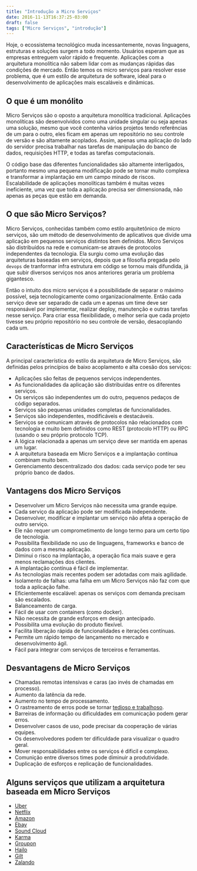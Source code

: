 ```yaml
---
title: "Introdução a Micro Serviços"
date: 2016-11-13T16:37:25-03:00
draft: false
tags: ["Micro Serviços", "introdução"]
---
```


Hoje, o ecossistema tecnológico muda incessantemente, novas linguagens, estruturas e soluções surgem a todo momento. Usuários esperam que as empresas entreguem valor rápido e frequente. Aplicações com a arquitetura monolítica não sabem lidar com as mudanças rápidas das condições de mercado. Então temos os micro serviços para resolver esse problema, que é um estilo de arquitetura de software, ideal para o desenvolvimento de aplicações mais escaláveis e dinâmicas.

## O que é um monólito

Micro Serviços são o oposto a arquitetura monolítica tradicional. Aplicações monolíticas são desenvolvidos como uma unidade singular ou seja apenas uma solução, mesmo que você contenha vários projetos tendo referências de um para o outro, eles ficam em apenas um repositório no seu controle de versão e são altamente acoplados. Assim, apenas uma aplicação do lado do servidor precisa trabalhar nas tarefas de manipulação do banco de dados, requisições HTTP, e todas as tarefas computacionais. 

O código base das diferentes funcionalidades são altamente interligados, portanto mesmo uma pequena modificação pode se tornar muito complexa e transformar a implantação em um campo minado de riscos. Escalabilidade de aplicações monolíticas também é muitas vezes ineficiente, uma vez que toda a aplicação precisa ser dimensionada, não apenas as peças que estão em demanda.

## O que são Micro Serviços?

Micro Serviços, conhecidas também como estilo arquitetônico de micro serviços, são um método de desenvolvimento de aplicativos que divide uma aplicação em pequenos serviços distintos bem definidos. Micro Serviços são distribuídos na rede e comunicam-se através de protocolos independentes da tecnologia. Ela surgiu como uma evolução das arquiteturas baseadas em serviços, depois que a filosofia pregada pelo `devops` de tranformar infra estrutura em código se tornou mais difundida, já que subir diversos serviços nos anos anteriores geraria um problema gigantesco.

Então o intuito dos micro serviços é a possibilidade de separar o máximo possível, seja tecnologicamente como organizacionalmente. Então cada serviço deve ser separado de cada um e apenas um time deve ser responsável por implementar, realizar deploy, manutenção e outras tarefas nesse serviço. Para criar essa flexibilidade, o melhor seria que cada projeto tivesse seu próprio repositório no seu controle de versão, desacoplando cada um.

## Características de Micro Serviços

A principal característica do estilo da arquitetura de Micro Serviços, são definidas pelos princípios de baixo acoplamento e alta coesão dos serviços:
- Aplicações são feitas de pequenos serviços independentes.
- As funcionalidades da aplicação são distribuídas entre os diferentes serviços.
- Os serviços são independentes um do outro, pequenos pedaços de código separados.
- Serviços são pequenas unidades completas de funcionalidades.
- Serviços são independentes, modificáveis e destacáveis.
- Serviços se comunicam através de protocolos não relacionados com tecnologia e muito bem definidos como REST (protocolo HTTP) ou RPC (usando o seu próprio protocolo TCP).
- A lógica relacionada a apenas um serviço deve ser mantida em apenas um lugar.
- A arquitetura baseada em Micro Serviços e a implantação contínua combinam muito bem.
- Gerenciamento descentralizado dos dados: cada serviço pode ter seu próprio banco de dados.

## Vantagens dos Micro Serviços
- Desenvolver um Micro Serviços não necessita uma grande equipe.
- Cada serviço da aplicação pode ser modificada independente.
- Desenvolver, modificar e implantar um serviço não afeta a operação de outro serviço.
- Ele não requer um comprometimento de longo termo para um certo tipo de tecnologia.
- Possibilita flexibilidade no uso de linguagens, frameworks e banco de dados com a mesma aplicação.
- Diminui o risco na implantação, a operação fica mais suave e gera menos reclamações dos clientes.
- A implantação contínua é fácil de implementar.
- As tecnologias mais recentes podem ser adotadas com mais agilidade.
- Isolamento de falhas: uma falha em um Micro Serviços não faz com que toda a aplicação falhe.
- Eficientemente escalável: apenas os serviços com demanda precisam são escalados.
- Balanceamento de carga.
- Fácil de usar com containers (como docker).
- Não necessita de grande esforços em design antecipado.
- Possibilita uma evolução do produto flexível.
- Facilita liberação rápida de funcionalidades e iterações contínuas.
- Permite um rápido tempo de lançamento no mercado e desenvolvimento ágil.
- Fácil para integrar com serviços de terceiros e ferramentas.

## Desvantagens de Micro Serviços
- Chamadas remotas intensivas e caras (ao invés de chamadas em processo).
- Aumento da latência da rede.
- Aumento no tempo de processamento.
- O rastreamento de erros pode se tornar [tedioso e trabalhoso](https://medium.com/@copyconstruct/testing-microservices-the-sane-way-9bb31d158c16).
- Barreiras de informação ou dificuldades em comunicação podem gerar erros.
- Desenvolver casos de uso, pode precisar da cooperação de várias equipes.
- Os desenvolvedores podem ter dificuldade para visualizar o quadro geral.
- Mover responsabilidades entre os serviços é dificil e complexo.
- Comunição entre diversos times pode diminuir a produtividade.
- Duplicação de esforços e replicação de funcionalidades.

## Alguns serviços que utilizam a arquitetura baseada em Micro Serviços

- [Uber](https://eng.uber.com/soa/)
- [Netflix](http://techblog.netflix.com/)
- [Amazon](http://highscalability.com/amazon-architecture)
- [Ebay](http://www.addsimplicity.com/downloads/eBaySDForum2006-11-29.pdf)
- [Sound Cloud](https://developers.soundcloud.com/blog/building-products-at-soundcloud-part-2-breaking-the-monolith)
- [Karma](https://blog.karmawifi.com/how-we-build-microservices-at-karma-71497a89bfb4#.cj0nag556)
- [Groupon](https://engineering.groupon.com/2013/misc/i-tier-dismantling-the-monoliths/)
- [Hailo](https://sudo.hailoapp.com/services/2015/03/09/journey-into-a-microservice-world-part-1/)
- [Gilt](https://qconnewyork.com/ny2015/ny2015/presentation/microservices-and-art-taming-dependency-hell-monster.html)
- [Zalando](https://www.infoq.com/news/2016/02/Monolith-Microservices-Zalando)

